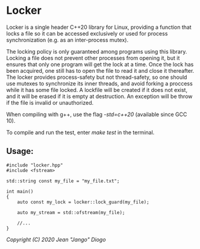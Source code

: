# Locker

Locker is a single header C++20 library for Linux, providing a function that locks a file so it can be accessed exclusively or used for process synchronization (e.g. as an inter-process mutex).

The locking policy is only guaranteed among programs using this library. Locking a file does not prevent other processes from opening it, but it ensures that only one program will get the lock at a time. Once the lock has been acquired, one still has to open the file to read it and close it thereafter. The locker provides process-safety but not thread-safety, so one should use mutexes to synchronize its inner threads, and avoid forking a proccess while it has some file locked. A lockfile will be created if it does not exist, and it will be erased if it is empty at destruction. An exception will be throw if the file is invalid or unauthorized.

When compiling with g++, use the flag *-std=c++20* (available since GCC 10).

To compile and run the test, enter *make test* in the terminal.

## Usage:
```
#include "locker.hpp"
#include <fstream>

std::string const my_file = "my_file.txt";

int main()
{
    auto const my_lock = locker::lock_guard(my_file);
    
    auto my_stream = std::ofstream(my_file);
    
    //...
}
```
*Copyright (C) 2020 Jean "Jango" Diogo*
